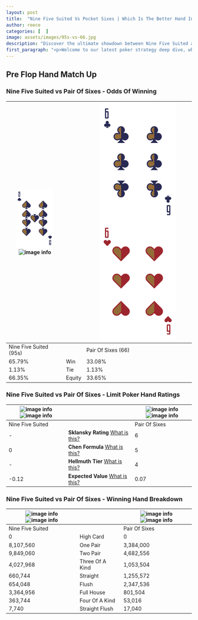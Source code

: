 ```yaml
---
layout: post
title:  "Nine Five Suited Vs Pocket Sixes | Which Is The Better Hand In Poker? A Complete Guide"
author: reece
categories: [  ]
image: assets/images/95s-vs-66.jpg
description: "Discover the ultimate showdown between Nine Five Suited and Pair Of Sixes in poker! Uncover the odds, strategies, and scenarios where one hand triumphs over the other. Get ready to up your poker game with this thrilling analysis."
first_paragraph: "<p>Welcome to our latest poker strategy deep dive, where we're pitting two distinct hands against each other in a high-stakes showdown: Nine Five Suited vs Pair Of Sixes.</p><p>In the dynamic world of poker, every decision counts, and knowing which hand holds the upper hand is key to your success at the table.</p><p>In this article, we'll dissect these two hands, explore the scenarios where one dominates the other, and equip you with the knowledge to make strategic choices that can tip the odds in your favor.</p><p>Get ready to unravel the intriguing dynamics of these poker hands and elevate your game to new heights.</p>"
---
```




[comment]: # (sp0)

## Pre Flop Hand Match Up

<div class="table hand-ratings" markdown="1"> 



### Nine Five Suited vs Pair Of Sixes - Odds Of Winning


    
| ![image info](assets/images/hand1/9.png) ![image info](assets/images/hand1/5s.png) |  | ![image info](assets/images/hand2/6.png) ![image info](assets/images/hand2/6o.png) |
| -------- | -------- | -------- |
| Nine Five Suited (95s) |  | Pair Of Sixes (66) |
| 65.79% | Win | 33.08% |
| 1.13% | Tie | 1.13% |
| 66.35% | Equity | 33.65% |




[comment]: # (sp1)



### Nine Five Suited vs Pair Of Sixes - Limit Poker Hand Ratings


    
| ![image info](https://www.riverpairs.com/assets/images/hand1/9.png) ![image info](https://www.riverpairs.com/assets/images/hand1/5s.png) |  | ![image info](https://www.riverpairs.com/assets/images/hand2/6.png) ![image info](https://www.riverpairs.com/assets/images/hand2/6o.png) |
| -------- | -------- | -------- |
| Nine Five Suited |  | Pair Of Sixes |
| - | **Sklansky Rating** [What is this?](/sklansky-rating-explained) | 6 |
| 0 | **Chen Formula** [What is this?](/chen-formula-explained) | 5 |
| - | **Hellmuth Tier** [What is this?](/Hellmuth-tier-explained) | 4 |
| -0.12 | **Expected Value** [What is this?](/expected-value-explained) | 0.07 |




[comment]: # (sp2)



### Nine Five Suited vs Pair Of Sixes - Winning Hand Breakdown


    
| ![image info](https://www.riverpairs.com/assets/images/hand1/9.png) ![image info](https://www.riverpairs.com/assets/images/hand1/5s.png) |  | ![image info](https://www.riverpairs.com/assets/images/hand2/6.png) ![image info](https://www.riverpairs.com/assets/images/hand2/6o.png) |
| -------- | -------- | -------- |
| Nine Five Suited |  | Pair Of Sixes |
| 0 | High Card | 0 |
| 8,107,560 | One Pair | 3,384,000 |
| 9,849,060 | Two Pair | 4,682,556 |
| 4,027,968 | Three Of A Kind | 1,053,504 |
| 660,744 | Straight | 1,255,572 |
| 654,048 | Flush | 2,347,536 |
| 3,364,956 | Full House | 801,504 |
| 363,744 | Four Of A Kind | 53,016 |
| 7,740 | Straight Flush | 17,040 |




[comment]: # (sp3)



</div>

[comment]: # (sp4)



[comment]: # (sp5)

